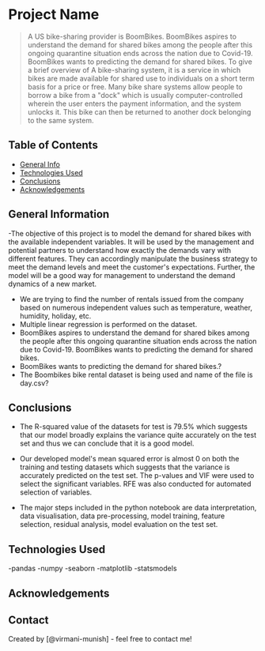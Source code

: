 # Project Name
> A US bike-sharing provider is BoomBikes. BoomBikes aspires to understand the demand for shared bikes among the people after this ongoing quarantine situation ends across the nation due to Covid-19. BoomBikes wants to predicting the demand for shared bikes.
To give a brief overview of A bike-sharing system, it is a service in which bikes are made available for shared use to individuals on a short term basis for a price or free. Many bike share systems allow people to borrow a bike from a "dock" which is usually computer-controlled wherein the user enters the payment information, and the system unlocks it. This bike can then be returned to another dock belonging to the same system.



## Table of Contents
* [General Info](#general-information)
* [Technologies Used](#technologies-used)
* [Conclusions](#conclusions)
* [Acknowledgements](#acknowledgements)

<!-- You can include any other section that is pertinent to your problem -->

## General Information

-The objective of this project is to model the demand for shared bikes with the available independent variables. It will be used by the management and potential partners to understand how exactly the demands vary with different features. They can accordingly manipulate the business strategy to meet the demand levels and meet the customer's expectations. Further, the model will be a good way for management to understand the demand dynamics of a new market.

- We are trying to find the number of rentals issued from the company based on numerous independent values such as temperature, weather, humidity, holiday, etc.
- Multiple linear regression is performed on the dataset.
- BoomBikes aspires to understand the demand for shared bikes among the people after this ongoing quarantine situation ends across the nation due to Covid-19. BoomBikes wants to predicting the demand for shared bikes.
- BoomBikes wants to predicting the demand for shared bikes.?
- The Boombikes bike rental dataset is being used and name of the file is day.csv?

<!-- You don't have to answer all the questions - just the ones relevant to your project. -->

## Conclusions
- The R-squared value of the datasets for test is 79.5% which suggests that our model broadly explains the variance quite accurately on the test set and thus we can conclude that it is a good model.

- Our developed model's mean squared error is almost 0 on both the training and testing datasets which suggests that the variance is accurately predicted on the test set. The p-values and VIF were used to select the significant variables. RFE was also conducted for automated selection of variables.

- The major steps included in the python notebook are data interpretation, data visualisation, data pre-processing, model training, feature selection, residual analysis, model evaluation on the test set.


<!-- You don't have to answer all the questions - just the ones relevant to your project. -->


## Technologies Used
-pandas
-numpy
-seaborn
-matplotlib
-statsmodels


<!-- As the libraries versions keep on changing, it is recommended to mention the version of library used in this project -->

## Acknowledgements



## Contact
Created by [@virmani-munish] - feel free to contact me!


<!-- Optional -->
<!-- ## License -->
<!-- This project is open source and available under the [... License](). -->

<!-- You don't have to include all sections - just the one's relevant to your project -->